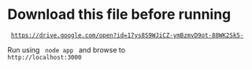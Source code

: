 # Download this file before running

<code> https://drive.google.com/open?id=17ys8S9WJiCZ-ymBzmvD9ot-88WK2Sk5- </code>

Run using <code> node app </code> and browse to <code> http://localhost:3000 </code>
